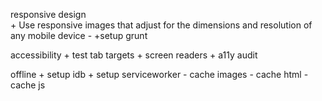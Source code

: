 responsive design      
    + Use responsive images that adjust for the dimensions and resolution of any mobile device
        - +setup grunt    

accessibility
    + test tab targets
    + screen readers
    + a11y audit

offline
    + setup idb
    + setup serviceworker
        - cache images
        - cache html
        - cache js

